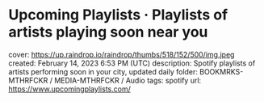 # Upcoming Playlists · Playlists of artists playing soon near you

cover: https://up.raindrop.io/raindrop/thumbs/518/152/500/img.jpeg
created: February 14, 2023 6:53 PM (UTC)
description: Spotify playlists of artists performing soon in your city, updated daily
folder: BOOKMRKS-MTHRFCKR / MEDIA-MTHRFCKR / Audio
tags: spotify
url: https://www.upcomingplaylists.com/